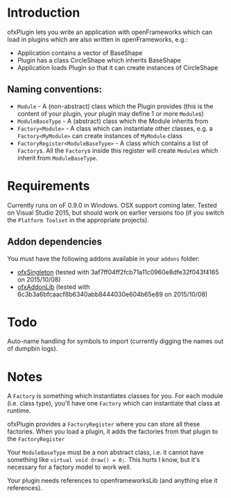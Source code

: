 # Introduction

ofxPlugin lets you write an application with openFrameworks which can load in plugins which are also written in openFrameworks, e.g.:

* Application contains a vector of BaseShape
* Plugin has a class CircleShape which inherits BaseShape
* Application loads Plugin so that it can create instances of CircleShape

## Naming conventions:
* `Module` - A (non-abstract) class which the Plugin provides (this is the content of your plugin, your plugin may define 1 or more `Module`s)
* `ModuleBaseType` - A (abstract) class which the Module inherits from
* `Factory<Module>` - A class which can instantiate other classes, e.g. a `Factory<MyModule>` can create instances of `MyModule` class
* `FactoryRegister<ModuleBaseType>` - A class which contains a list of `Factory`s. All the `Factory`s inside this register will create `Module`s which inherit from `ModuleBaseType`.

# Requirements

Currently runs on oF 0.9.0 in Windows. OSX support coming later.
Tested on Visual Studio 2015, but should work on earlier versions too (if you switch the `Platform Toolset` in the appropriate projects).

## Addon dependencies

You must have the following addons available in your `addons` folder:

* [ofxSingleton](https://github.com/elliotwoods/ofxSingleton) (tested with 3af7ff04ff2fcb71a11c0960e8dfe32f043f4165 on 2015/10/08)
* [ofxAddonLib](https://github.com/elliotwoods/ofxAddonLib)   (tested with 6c3b3a6bfcaacf8b6340abb8444030e604b65e89 on 2015/10/08)

# Todo

Auto-name handling for symbols to import (currently digging the names out of dumpbin logs).

# Notes

A `Factory` is something which instantiates classes for you. For each module (i.e. class type), you'll have one `Factory` which can instantiate that class at runtime.

ofxPlugin provides a `FactoryRegister` where you can store all these factories. When you load a plugin, it adds the factories from that plugin to the `FactoryRegister`

Your `ModuleBaseType` must be a non abstract class, i.e. it cannot have something like `virtual void draw() = 0;`. This hurts I know, but it's necessary for a factory model to work well.

Your plugin needs references to openframeworksLib (and anything else it references).

